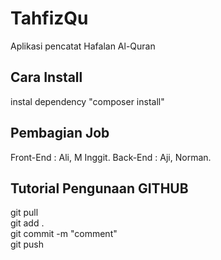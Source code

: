 # TahfizQu
Aplikasi pencatat Hafalan Al-Quran
## Cara Install
instal dependency
"composer install"
## Pembagian Job
Front-End : Ali, M Inggit.
Back-End : Aji, Norman.
## Tutorial Pengunaan GITHUB
git pull </br>
git add . </br>
git commit -m "comment" </br>
git push
